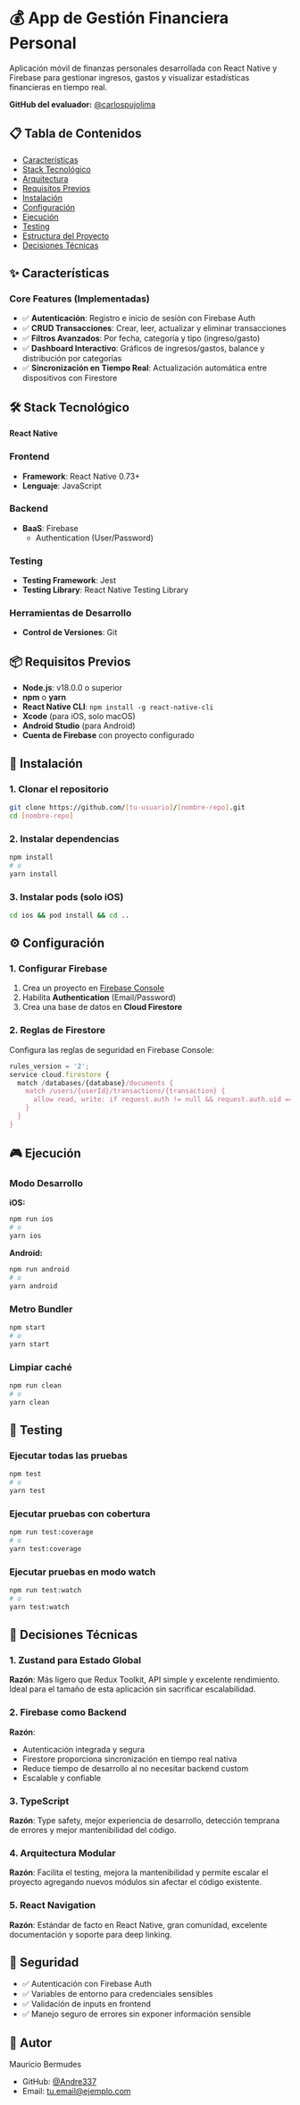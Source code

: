 # 💰 App de Gestión Financiera Personal

Aplicación móvil de finanzas personales desarrollada con React Native y Firebase para gestionar ingresos, gastos y visualizar estadísticas financieras en tiempo real.

**GitHub del evaluador:** [@carlospujolima](https://github.com/carlospujolima)

## 📋 Tabla de Contenidos

- [Características](#características)
- [Stack Tecnológico](#stack-tecnológico)
- [Arquitectura](#arquitectura)
- [Requisitos Previos](#requisitos-previos)
- [Instalación](#instalación)
- [Configuración](#configuración)
- [Ejecución](#ejecución)
- [Testing](#testing)
- [Estructura del Proyecto](#estructura-del-proyecto)
- [Decisiones Técnicas](#decisiones-técnicas)

## ✨ Características

### Core Features (Implementadas)
- ✅ **Autenticación**: Registro e inicio de sesión con Firebase Auth
- ✅ **CRUD Transacciones**: Crear, leer, actualizar y eliminar transacciones
- ✅ **Filtros Avanzados**: Por fecha, categoría y tipo (ingreso/gasto)
- ✅ **Dashboard Interactivo**: Gráficos de ingresos/gastos, balance y distribución por categorías
- ✅ **Sincronización en Tiempo Real**: Actualización automática entre dispositivos con Firestore

## 🛠 Stack Tecnológico

**React Native**

### Frontend
- **Framework**: React Native 0.73+
- **Lenguaje**: JavaScript

### Backend
- **BaaS**: Firebase
  - Authentication (User/Password)

### Testing
- **Testing Framework**: Jest
- **Testing Library**: React Native Testing Library

### Herramientas de Desarrollo
- **Control de Versiones**: Git

## 📦 Requisitos Previos

- **Node.js**: v18.0.0 o superior
- **npm** o **yarn**
- **React Native CLI**: `npm install -g react-native-cli`
- **Xcode** (para iOS, solo macOS)
- **Android Studio** (para Android)
- **Cuenta de Firebase** con proyecto configurado

## 🚀 Instalación

### 1. Clonar el repositorio

```bash
git clone https://github.com/[tu-usuario]/[nombre-repo].git
cd [nombre-repo]
```

### 2. Instalar dependencias

```bash
npm install
# o
yarn install
```

### 3. Instalar pods (solo iOS)

```bash
cd ios && pod install && cd ..
```

## ⚙️ Configuración

### 1. Configurar Firebase

1. Crea un proyecto en [Firebase Console](https://console.firebase.google.com/)
2. Habilita **Authentication** (Email/Password)
3. Crea una base de datos en **Cloud Firestore**


### 2. Reglas de Firestore

Configura las reglas de seguridad en Firebase Console:

```javascript
rules_version = '2';
service cloud.firestore {
  match /databases/{database}/documents {
    match /users/{userId}/transactions/{transaction} {
      allow read, write: if request.auth != null && request.auth.uid == userId;
    }
  }
}
```

## 🎮 Ejecución

### Modo Desarrollo

**iOS:**
```bash
npm run ios
# o
yarn ios
```

**Android:**
```bash
npm run android
# o
yarn android
```

### Metro Bundler
```bash
npm start
# o
yarn start
```

### Limpiar caché
```bash
npm run clean
# o
yarn clean
```

## 🧪 Testing

### Ejecutar todas las pruebas
```bash
npm test
# o
yarn test
```

### Ejecutar pruebas con cobertura
```bash
npm run test:coverage
# o
yarn test:coverage
```

### Ejecutar pruebas en modo watch
```bash
npm run test:watch
# o
yarn test:watch
```

## 🎯 Decisiones Técnicas

### 1. Zustand para Estado Global
**Razón**: Más ligero que Redux Toolkit, API simple y excelente rendimiento. Ideal para el tamaño de esta aplicación sin sacrificar escalabilidad.

### 2. Firebase como Backend
**Razón**: 
- Autenticación integrada y segura
- Firestore proporciona sincronización en tiempo real nativa
- Reduce tiempo de desarrollo al no necesitar backend custom
- Escalable y confiable

### 3. TypeScript
**Razón**: Type safety, mejor experiencia de desarrollo, detección temprana de errores y mejor mantenibilidad del código.

### 4. Arquitectura Modular
**Razón**: Facilita el testing, mejora la mantenibilidad y permite escalar el proyecto agregando nuevos módulos sin afectar el código existente.

### 5. React Navigation
**Razón**: Estándar de facto en React Native, gran comunidad, excelente documentación y soporte para deep linking.

## 🔐 Seguridad

- ✅ Autenticación con Firebase Auth
- ✅ Variables de entorno para credenciales sensibles
- ✅ Validación de inputs en frontend
- ✅ Manejo seguro de errores sin exponer información sensible

## 👤 Autor

Mauricio Bermudes
- GitHub: [@Andre337](https://github.com/Andre337)
- Email: tu.email@ejemplo.com
